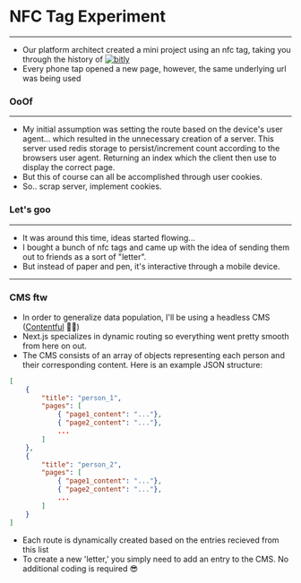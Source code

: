 # NFC Tag Experiment
---
- Our platform architect created a mini project using an nfc tag, taking you through the history of [<img alt="bitly" src="https://img.shields.io/badge/bitly-%2312100E.svg?&style=for-the-badge&logo=bitly&logoColor=red&color=172f41" />](https://bitly.com/)
- Every phone tap opened a new page, however, the same underlying url was being used

### OoOf
---
- My initial assumption was setting the route based on the device's user agent... which resulted in the unnecessary creation of a server. This server used redis storage to persist/increment count according to the browsers user agent. Returning an index which the client then use to display the correct page. 
- But this of course can all be accomplished through user cookies.
- So.. scrap server, implement cookies.

### Let's goo
---
- It was around this time, ideas started flowing...
- I bought a bunch of nfc tags and came up with the idea of sending them out to friends as a sort of "letter".
- But instead of paper and pen, it's interactive through a mobile device.
---

### CMS ftw
- In order to generalize data population, I'll be using a headless CMS ([Contentful](https://contentful.com) 🙌🏻)
- Next.js specializes in dynamic routing so everything went pretty smooth from here on out.
- The CMS consists of an array of objects representing each person and their corresponding content. Here is an example JSON structure:

```json
[
    {
        "title": "person_1",
        "pages": [
            { "page1_content": "..."},
            { "page2_content": "..."},
            ...
        ]
    },
    {
        "title": "person_2",
        "pages": [
            { "page1_content": "..."},
            { "page2_content": "..."},
            ...
        ]
    }
]

```
- Each route is dynamically created based on the entries recieved from this list
- To create a new 'letter,' you simply need to add an entry to the CMS. No additional coding is required 😎

